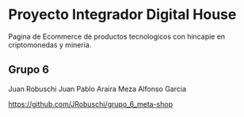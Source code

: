 # Proyecto Integrador Digital House

Pagina de Ecommerce de productos tecnologicos con hincapie en criptomonedas y mineria.

## Grupo 6

 Juan Robuschi
 Juan Pablo
 Araira Meza
 Alfonso Garcia

https://github.com/JRobuschi/grupo_6_meta-shop